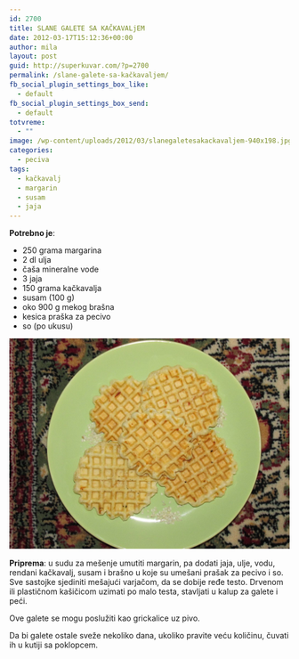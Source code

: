 ```yaml
---
id: 2700
title: SLANE GALETE SA KAČKAVALjEM
date: 2012-03-17T15:12:36+00:00
author: mila
layout: post
guid: http://superkuvar.com/?p=2700
permalink: /slane-galete-sa-kačkavaljem/
fb_social_plugin_settings_box_like:
  - default
fb_social_plugin_settings_box_send:
  - default
totvreme:
  - ""
image: /wp-content/uploads/2012/03/slanegaletesakackavaljem-940x198.jpg
categories:
  - peciva
tags:
  - kačkavalj
  - margarin
  - susam
  - jaja
---
```

**Potrebno je**:

  * 250 grama margarina
  * 2 dl ulja
  * čaša mineralne vode
  * 3 jaja
  * 150 grama kačkavalja
  * susam (100 g)
  * oko 900 g mekog brašna
  * kesica praška za pecivo
  * so (po ukusu)

![slanegaletesakackavaljem](/wp-content/uploads/2012/03/slanegaletesakackavaljem-1024x768.jpg)

**Priprema**: u sudu za mešenje umutiti margarin, pa dodati jaja, ulje, vodu, rendani kačkavalj, susam i brašno u koje su umešani prašak za pecivo i so. Sve sastojke sjediniti mešajući varjačom, da se dobije ređe testo. Drvenom ili plastičnom kašičicom uzimati po malo testa, stavljati u kalup za galete i peći.

Ove galete se mogu poslužiti kao grickalice uz pivo.

Da bi galete ostale sveže nekoliko dana, ukoliko pravite veću količinu, čuvati ih u kutiji sa poklopcem.